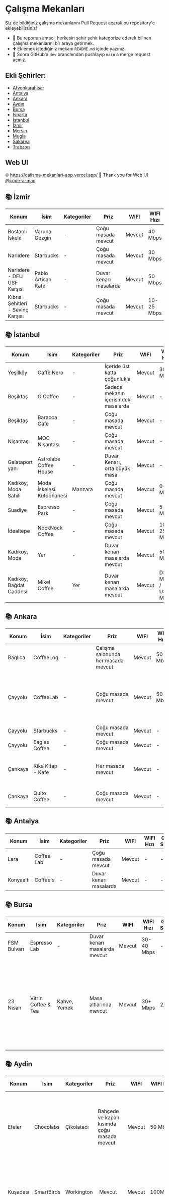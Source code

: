 # Çalışma Mekanları

Siz de bildiğiniz çalışma mekanlarını Pull Request açarak bu repository'e ekleyebilirsiniz!

* 🎯 Bu reponun amacı, herkesin şehir şehir kategorize ederek bilinen çalışma mekanlarını bir araya getirmek.
* ➕ Eklemek istediğiniz mekanı `README.md` içinde yazınız.
* 🔄 Sonra GitHub'a `dev` branchından pushlayıp `main` a merge request açınız.

## Ekli Şehirler:

- [Afyonkarahisar](#-afyonkarahisar)
- [Antalya](#-antalya)
- [Ankara](#-ankara)
- [Aydın](#-aydin)
- [Bursa](#-bursa)
- [Isparta](#-isparta)
- [İstanbul](#-i̇stanbul)
- [İzmir](#-i̇zmir)
- [Mersin](#-mersin)
- [Mugla](#-mugla)
- [Sakarya](#-sakarya)
- [Trabzon](#-trabzon)

## Web UI

🌐 https://calisma-mekanlari-app.vercel.app/
👏 Thank you for Web UI [@code-a-man](https://github.com/code-a-man)


## 📚 İzmir

| Konum                             | İsim                | Kategoriler | Priz                   |   WIFI   |  WIFI Hızı  | Gürültü Seviyesi | Çalışma Saatleri | Instagram Adresi     |
|-----------------------------------|---------------------|-------------|------------------------|----------|-------------|------------------|------------------|----------------------|
| Bostanlı İskele                   | Varuna Gezgin       | -           | Çoğu masada mevcut     |  Mevcut  |     40 Mbps |       5/10       |   09:00 - 01:00  | @varunagezgin        |
| Narlıdere                         | Starbucks           | -           | Çoğu masada mevcut     |  Mevcut  |     30 Mbps |       2/10       |   09:00 - 14:00  | @starbucks_tr        |
| Narlıdere - DEU GSF Karşısı       | Pablo Artisan Kafe  | -           | Duvar kenarı masalarda |  Mevcut  |     50 Mbps |       2/10       |   09:00 - 21:00  | @pabloartisancoffee  |
| Kıbrıs Şehitleri - Sevinç Karşısı | Starbucks           | -           | Çoğu masada mevcut     |  Mevcut  |  10-25 Mbps |       7/10       |   08:00 - 22:00  | @starbucks_tr        |


## 📚 İstanbul

| Konum                       | İsim                        | Kategoriler | Priz                                  |   WIFI   | WIFI Hızı  | Gürültü Seviyesi | Çalışma Saatleri | Instagram Adresi     | Harita                                |
|-----------------------------|-----------------------------|-------------|---------------------------------------|----------|------------|------------------|------------------|----------------------|---------------------------------------|
| Yeşilköy                    | Caffè Nero                  | -           | İçeride üst katta çoğunlukla          |  Mevcut  |    30 Mbps |       4/10       |   09:00 - 00:00  | @caffeneroturkiye    |                                       |
| Beşiktaş                    | O Coffee                    | -           | Sadece mekanın içerisindeki masalarda |  Mevcut  |          - |       6/10       |   10:00 - 01:00  | @ocoffeecompany      |                                       |
| Beşiktaş                    | Baracca Cafe                | -           | Çoğu masada mevcut                    |  Mevcut  |          - |       3/10       |   08:30 - 00:30  | -                    |                                       |
| Nişantaşı                   | MOC Nişantaşı               | -           | Çoğu masada mevcut                    |  Mevcut  |          - |       6/10       |   07:30 - 23:30  | @moc_coffeeofficial  |                                       |
| Galataport yanı             | Astrolabe Coffee House      | -           | Duvar Kenarı, orta büyük masa         |  Mevcut  |          - |       3/10       |   08:00 - 23:00  | @astrolabeturkey     |                                       |
| Kadıköy, Moda Sahili        | Moda İskelesi Kütüphanesi   | Manzara     | Çoğu masada mevcut                    |  Mevcut  |  0-10 Mbps |       3/10       |   09:00 - 22:00  | -                    | https://goo.gl/maps/FaCn4rzU51gGvjNv9 |
| Suadiye        | Espresso Park   | -     | Çoğu masada mevcut                    |  Mevcut  |  5-15 Mbps |       2/10       |   09:00 - 22:00  | @espressoparktr | https://goo.gl/maps/2roAKvfeYGCb2TREA |
| İdealtepe        | NockNock Coffee   | -     | Çoğu masada mevcut                    |  Mevcut  |  10-25 Mbps |       2/10       |   08:00 - 01:00  | @nocknockcoffee                  | https://goo.gl/maps/pmkm9sXtV26d5Uxa8 |
| Kadıköy, Moda        | Yer   | -     | Duvar kenarı masalarda mevcut                    |  Mevcut  |  50 Mbps |       5/10       |   09:30 - 01:30  | @yer_moda                  | https://goo.gl/maps/VHvCtJdu84PHyu3y7 |
| Kadıköy, Bağdat Caddesi        | Mikel Coffee   | Yer     | Duvar kenarı masalarda mevcut                    |  Mevcut  |  D:100 Mbps / U:10 Mbps |       3/10       |   07:30 - 23:00  | @mikelcoffee_tr                  | https://maps.app.goo.gl/xK7WrTGA4fpPG7An9?g_st=ic |

## 📚 Ankara

| Konum     | İsim         | Kategoriler | Priz                                   | WIFI   | WIFI Hızı | Gürültü Seviyesi | Çalışma Saatleri | Instagram Adresi           | Notlar                                                                                                                                                                                                                                                          |
| --------- | ------------- | ----------- | -------------------------------------- | ------ | ----------- | ------------------- | ------------------- | -------------------------- | --------------------------------------------------------------------------------------------------------------------------------------------------------------------------------------------------------------------------------------------------------------- |
| Bağlıca | CoffeeLog     | -           | Çalışma salonunda her masada mevcut | Mevcut | 50 Mbps     | 3/10                | 09:00 - 23:00       | @coffeelogtr               | Çalışma için bulunan bir katı var, buradaki bilgiler bu çalışma katına özeldir                                                                                                                                                                        |
| Çayyolu  | CoffeeLab     | -           | Çoğu masada mevcut                     | Mevcut | 50 Mbps           | 6/10                | 07:00 - 24:00       | @coffeelabtr               | Bahçesi oldukça büyük hava güzelse açık havada çalışmak için uygun ve prizler mevcut. Kapalı mekan alanı daha küçük. Mekanın detaylı videosu:[https://www.instagram.com/p/CusBo-6AnXi/?hl=en](https://www.instagram.com/p/CusBo-6AnXi/?hl=en) |
| Çayyolu  | Starbucks     | -           | Çoğu masada mevcut                   | Mevcut | -           | 4/10                | 08:00 - 22:00       | @starbucks_tr              |                                                                                                                                                                                                                                                                 |
| Çayyolu  | Eagles Coffee | -           | Çoğu masada mevcut                   | Mevcut | -           | 2/10                | 09:00 - 24:00       | @eaglescoffeeandfoodstudio | 2 katlı ve bahçeli bir mekan ikinci kat çalışmak için çok uygun.                                                                                                                                                                                         |
| Çankaya  | Kika Kitap - Kafe | -           | Her masada mevcut                   | Mevcut | -           | 4/10                | 10:00 - 22:00       | @kikakitapkafe | Kentpark AVM'nin en üst katında aslında bir kitapçı fakat içindeki kafe kısmı çalışmak için çok müsait. Her masada priz var ve kahveleri, tatlıları gayet iyi.                                                                                                                                                                                         |
| Çankaya  | Quito Coffee | -           | Çoğu masada mevcut                   | Mevcut | -           | 3/10                | 08:00 - 23:00       | @quitocoffee | Üst katı ve bahçedeki masaları gayet rahat ve çalışılabilir. Kocatepe Camii'ye giden Selanik Caddesi bitiminde.                                                                                                                                                                                         |


## 📚 Antalya

| Konum       | İsim        | Kategoriler | Priz                   |   WIFI   | WIFI Hızı   | Gürültü Seviyesi  | Çalışma Saatleri | Instagram Adresi     | Harita                                   
|-------------|-------------|-------------|------------------------|----------|-------------|-------------------|------------------|----------------------|-----------------------------------------|
| Lara        | Coffee Lab  | -           | Çoğu masada mevcut     |  Mevcut  |      -      |         -         |   07:30 - 00:00  | @coffeelabtr         | https://goo.gl/maps/P3gPRApPt1RF47Qr7   |
| Konyaaltı   | Coffee's    | -           | Duvar kenarı masalarda |  Mevcut  |      -      |         -         |   07:45 - 00:30  | @coffeesmycafe       | https://goo.gl/maps/5oSs1JuLB3qgS72ZA   | 


## 📚 Bursa

| Konum       | İsim        | Kategoriler | Priz                   |   WIFI   | WIFI Hızı   | Gürültü Seviyesi  | Çalışma Saatleri | Instagram Adresi     | Harita  | Notlar                                   
|-------------|-------------|-------------|------------------------|----------|-------------|-------------------|------------------|----------------------|------------------------------------------|-----------------------------------------|
| FSM Bulvarı        | Espresso Lab  | -           | Duvar kenarı masalarda mevcut     |  Mevcut  |      30-40 Mbps      |         -         |   7/24 Açık  | -        | https://goo.gl/maps/9Goepb6HFkPLF9897   |
| 23 Nisan        | Vitrin Coffee & Tea  | Kahve, Yemek           | Masa altlarında mevcut     |  Mevcut  |      30+ Mbps      |         2/10         |   09.00 a.m - 01.00 a.m  | https://www.instagram.com/vitrincoffee/        | [https://goo.gl/maps/qYS7k5qqa5Xoo7CP6](https://goo.gl/maps/qYS7k5qqa5Xoo7CP6)   | Garsonlar darlamıyor. Sessiz sakin. Klimalı. Kahve ve türevleri var. Dart, satranç ve tavla için oyun alanı mevcut. Fiyatlar normal.

## 📚 Aydin

| Konum   | İsim      | Kategoriler | Priz                                |   WIFI   | WIFI Hızı | Gürültü Seviyesi | Çalışma Saatleri | Instagram Adresi | Notlar |
|---------|-----------|-------------|-------------------------------------|----------|-----------|------------------|------------------|------------------|-------|
|Efeler| Chocolabs | Çikolatacı | Bahçede ve kapalı kısımda çoğu masada mevcut | Mevcut | 50 Mbps | 4/10 (haftasonları 7/10) | 10:00 - 24:00 | @chocolabs_aydin | AVM içerisinde yer alıyor, haftaiçi çalışmak için uygun ancak haftasonu fazla kalabalık |
|Kuşadası | SmartBirds | Workington | Mevcut | Mevcut | 100Mbps | 0/10 | 08:00-19:00 | @smart_birds_coworking | Günlük, haftalık, aylık abonelik mümkün, kahve çay ikramlar mevcut |
| Bağlıca | CoffeeLog | -           | Çalışma salonunda her masada mevcut |  Mevcut  | 50 Mbps   |      3/10        | 09:00 - 23:00    | @coffeelogtr     |   Çalışma için bulunan bir katı var, buradaki bilgiler bu çalışma katına özeldir     |

## 📚 Mersin

| Konum               | İsim               | Kategoriler | Priz               | WIFI   | WIFI Hızı   | Gürültü Seviyesi | Çalışma Saatleri | Instagram Adresi |
|---------------------|--------------------|-------------|--------------------|--------|-------------|------------------|------------------|------------------|
| Yenişehir           | Colombia           | -           | Çoğu masada mevcut | Mevcut | 96 Mbps     | 3/10             | 09:00 - 23:00    | -                |
| Yenişehir           | Grado              | -           | Çoğu masada mevcut | Mevcut | 40 Mbps     | 5/10             | 10:00 - 24:00    | @gradocoffee     |
| Yenişehir           | Woliva coffe       | -           | Çoğu masada mevcut | Mevcut | 40 Mbps     | 3/10             | 09:00 - 01:00    | @wolifacoffe     |
| Yenişehir- sayapark | Glora jeans        | -           | Çoğu masada mevcut | Mevcut | 10-25 Mbps  | 3/10             | 10:00- 22:30     | -                | 
| Mezitli             | Adres Okuma Salonu | Kütüphane   | Çoğu masada mevcut | Mevcut | 60-100 Mbps | 2/10             | 08:00 - 22:00    | -                |


## 📚 Isparta

| Konum                             | İsim                | Kategoriler | Priz                   |   WIFI   |  WIFI Hızı  | Gürültü Seviyesi | Çalışma Saatleri | Instagram Adresi     |
|-----------------------------------|---------------------|-------------|------------------------|----------|-------------|------------------|------------------|----------------------|
| Merkez                   | Glora jeans       | Kahve           | Çoğu masada mevcut     |  Mevcut  |     10-20 Mbps |       3/10       |   7/24  | -        |

## 📚 Trabzon

| Konum                             | İsim                | Kategoriler | Priz                   |   WIFI   |  WIFI Hızı  | Gürültü Seviyesi | Çalışma Saatleri | Harita     |
|-----------------------------------|---------------------|-------------|------------------------|----------|-------------|------------------|------------------|----------------------|
| Kalkınma                   | Caribou Coffee       | Kahve            | Çoğu masada mevcut     |  Mevcut  |     0-10 Mbps |       3/10       |   09.00 - 23.59  | https://goo.gl/maps/UNFnWxUMZK6BFAkL9        |
| Kalkınma                   | Koru Cafe       | Kafe / Restoran            | Birkaç Masada Mevcut     |  Mevcut  |     10-20 Mbps |       1/10       |   09.00 - 22.00  | https://goo.gl/maps/UAv7b5e5qUDzeyYJ7        |
| Meydan                   | EspressoLab       | Kahve            | Çoğu masada mevcut, workspace var     |  Mevcut  |     10-20 Mbps |       1/10       |   08.00 - 22.45  | https://goo.gl/maps/jBi2X8A818B3JFEx7        |
| Beşirli                   | Colombia Coffee       | Kahve            | Çoğu masada mevcut     |  Mevcut  |     0-10 Mbps |       6/10       |   08.00 - 00.30  | https://goo.gl/maps/9ULmm8AvB32GJKoE7        |
| Meydan                   | Coffee & Study       | Kahve            | Çoğu masada mevcut, workspace var     |  Mevcut  |     20-30 Mbps |       1/10       |   08.00 - 23.59  | https://goo.gl/maps/m3Jje9iK6Hz81gGHA       |

## 📚 Afyonkarahisar

| Konum    | İsim            | Kategoriler | Priz                              |   WIFI   | WIFI Hızı  | Gürültü Seviyesi | Çalışma Saatleri | Harita     |
|----------|-----------------|-------------|-----------------------------------|----------|------------|------------------|------------------|----------------------|
| Merkez   | Mackbear Coffee | Kahve       | Çoğu masada mevcut, workspace var |  Mevcut  | 0-10 Mbps  | 4/10             | 09.00 - 00.59    | https://goo.gl/maps/tqy2uktuGKyWWeoy5        |
| Erenler  | Mackbear Coffee | Kahve       | Birkaç Masada Mevcut              |  Mevcut  | 0-10 Mbps  | 6/10             | 09.00 - 00.59    | https://goo.gl/maps/QGcS1nsygtrT2XbbA        |
| Erenler  | Colombia Coffee | Kahve       | Çoğu masada mevcut, workspace var |  Mevcut  | 10-20 Mbps | 3/10             | 10.00 - 01.59    | https://goo.gl/maps/Xfc47nZMqHKwQn8Y8        |
| Uydukent | Starbucks       | Kahve       | Birkaç masada mevcut              |  Mevcut  | 0-10 Mbps  | 2/10             | 08.30 - 22.59    | https://goo.gl/maps/kKH8JbitY5FScCkh7        |
| Merkez   | Kahve Dünyası | Kahve       | Çoğu masada mevcut, workspace var |  Mevcut  | 10-20 Mbps  | 3/10             | 09.00 - 22.00    | https://goo.gl/maps/mHfqoe48v9xhRf3x5
| Merkez   | Starbucks | Kahve       | Çoğu masada mevcut, workspace var |  Mevcut  | 10-20 Mbps  | 4/10             | 09.00 - 22.00    | https://goo.gl/maps/cG7aq1ZpQydUGQKa7

## 📚 Mugla

| Konum    | İsim            | Kategoriler | Priz                              |   WIFI   | WIFI Hızı  | Gürültü Seviyesi | Çalışma Saatleri | Harita     |
|----------|-----------------|-------------|-----------------------------------|----------|------------|------------------|------------------|----------------------|
| Koycegiz | Mackbear Coffee | Kahve       | Masaların Yarısında Var           |  Mevcut  | 15-30 Mbps | 7/10             | 09.00 - 01.00    | https://goo.gl/maps/mn1jZMsiffu7df8VA        |
| Koycegiz | Avangart Cafe & Restaurant   | Cafe       | Dışarıdaki Masalarda Yok          |  Mevcut  | 10-25 Mbps | 5/10             | 09.00 - 02.00    | https://goo.gl/maps/k1s4Anat3Yfknm3w5       |
| Koycegiz  | Yuvarlakçay Topgözü Restaurant | Restaurant       | Az Masada Mevcut |  Mevcut  | 10-20 Mbps | 4/10             | 10.00 - 00.00    | https://goo.gl/maps/ihXgzcZi4c6SAjT19        |
| Ortaca | Coffee Zemata     | Kahve       | İçeride Mevcut, Workspace Var     |  Mevcut  | 0-10 Mbps  | 6/10             | 09.00 - 00.00    | https://goo.gl/maps/9XBNmYgYXL9V5w3WA        |

## 📚 Sakarya

| Konum    | İsim                   | Kategoriler        | Priz                              |   WIFI   | WIFI Hızı  | Gürültü Seviyesi                              | Çalışma Saatleri | Instagram Adresi | Harita                                |
|----------|------------------------|--------------------|-----------------------------------|----------|------------|-----------------------------------------------|------------------|------------------|---------------------------------------|
| Serdivan | Federal Coffee Co      | Kahve / Restaurant | Çoğu masada mevcut                |  Mevcut  | 10-20 Mbps | 4/10                                          | 09.30 - 01.00    | @federalsakarya  | [https://goo.gl/maps/x5Pny1PNarqP5hRN6](https://goo.gl/maps/x5Pny1PNarqP5hRN6) |
| Serdivan | Tworoutes              | Cafe               | Çoğu masada mevcut                |  Mevcut  | 5-15 Mbps  | 6/10                                          | 10.00 - 01.00    | @tworoutes       | [https://goo.gl/maps/nm2uchFJdrwe78TbA](https://goo.gl/maps/nm2uchFJdrwe78TbA) |
| Serdivan | Coffee And Study       | Cafe               | Çoğu masada mevcut, workspace var |  Mevcut  | 5-25 Mbps  | 5/10(`ayrıca kişisel çalışma alanı bulunuyor`)| 08.30 - 01.00    | -                | [https://goo.gl/maps/LVLfmT2sWkzAT7X78](https://goo.gl/maps/LVLfmT2sWkzAT7X78) |
